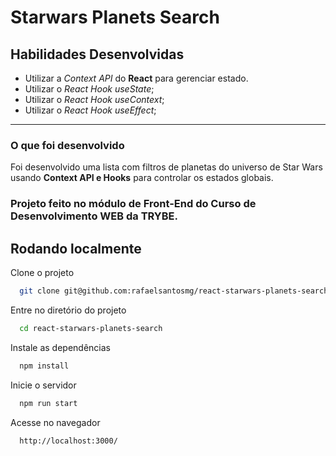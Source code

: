 
# Starwars Planets Search

## Habilidades Desenvolvidas

* Utilizar a _Context API_ do **React** para gerenciar estado.
* Utilizar o _React Hook useState_;
* Utilizar o _React Hook useContext_;
* Utilizar o _React Hook useEffect_;

---

### O que foi desenvolvido

Foi desenvolvido uma lista com filtros de planetas do universo de Star Wars usando **Context API e Hooks** para controlar os estados globais.

### Projeto feito no módulo de Front-End do Curso de Desenvolvimento WEB da TRYBE.

## Rodando localmente

Clone o projeto

```bash
  git clone git@github.com:rafaelsantosmg/react-starwars-planets-search.git
```

Entre no diretório do projeto

```bash
  cd react-starwars-planets-search
```

Instale as dependências

```bash
  npm install
```

Inicie o servidor

```bash
  npm run start
```

Acesse no navegador

```bash
  http://localhost:3000/
```